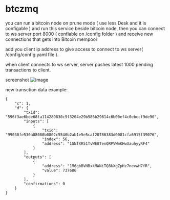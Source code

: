 # btczmq 

you can run a bitcoin node on prune mode ( use less Desk and it is configable ) and run this service beside bitcoin node, then you can connect to ws server port 8000 ( confiable on /config folder ) and receive new connections that gets into Bitcoin mempool

add you client ip address to give access to connect to ws server( /config/config.yaml file ).

when client connects to ws server, server pushes latest 1000 pending transactions to client.

screenshot
![image](https://github.com/user-attachments/assets/838f6d2f-26e1-45e6-b332-2d4555e3bcb7)

new transction data example: 
```
{
    "c": 1,
    "d": {
        "txid": "596f3ae6bde68fa114289830c5f3204e29b586b29614c6b00ef4c0ebccf9de90",
        "inputs": [
            {
                "txid": "99030fe530a08080b0802c5540b2ab1e5e5caf20786383d0081cfa6915f39076",
                "index": 56,
                "address": "1GNfXR51TvWE8TenQRPVWmKHwUauhyyRF4"
            }
        ],
        "outputs": [
            {
                "address": "1M6gbBVHBxkMWNiTQ8kXgZpHz7nevwH7fR",
                "value": 737686
            }
        ],
        "confirmations": 0
    }
}
```
